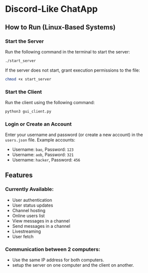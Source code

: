 # Discord-Like ChatApp

## How to Run (Linux-Based Systems)

### Start the Server
Run the following command in the terminal to start the server:

```bash
./start_server
```

If the server does not start, grant execution permissions to the file:

```bash
chmod +x start_server
```

### Start the Client
Run the client using the following command:

```bash
python3 gui_client.py
```

### Login or Create an Account
Enter your username and password (or create a new account) in the `users.json` file. Example accounts:

- Username: `bao`, Password: `123`
- Username: `aob`, Password: `321`
- Username: `hacker`, Password: `456`

## Features
### Currently Available:
- User authentication
- User status updates
- Channel hosting
- Online users list
- View messages in a channel
- Send messages in a channel
- Livestreaming
- User fetch

### Communication between 2 computers:
- Use the same IP address for both computers.
- setup the server on one computer and the client on another.

